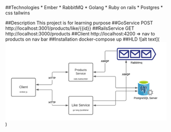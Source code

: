 ##Technologies
    * Ember 
    * RabbitMQ
    * Golang
    * Ruby on rails 
    * Postgres
    * css tailwins

##Description
This project is for learning purpose
##GoService
   POST http://localhost:3001/products/like/{{id}}
##RailsService
    GET http://localhost:3000/products
##Client
    http://localhost:4200 => nav to products on nav bar
##Installation
docker-compose up
##HLD
![alt text](![alt text](https://github.com/asafjonathan/course/blob/main/hld.png?raw=true))
